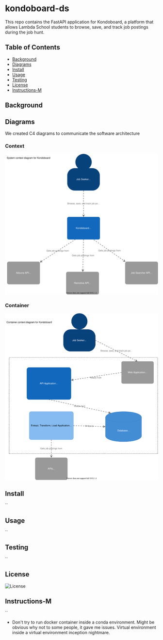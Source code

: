 # kondoboard-ds

This repo contains the FastAPI application for Kondoboard, a platform that allows Lambda School students to browse, save, and track job postings during the job hunt. 

## Table of Contents
- [Background](#background)
- [Diagrams](#diagrams)
- [Install](#install) 
- [Usage](#usage)
- [Testing](#testing)
- [License](#license)
- [Instructions-M](#instructions-m)


## Background

## Diagrams
We created C4 diagrams to communicate the software architecture

### Context
![Context](./diagrams/kondo_context.svg)
### Container
![Container](./diagrams/kondo_container.svg)

## Install
``

## Usage
``

## Testing
``

## License
![License](./LICENSE)

## Instructions-M
``

- Don't try to run docker container inside a conda environment. Might be obvious why not to some people, it gave me issues. Virtual environment inside a virtual environment inception nightmare. 